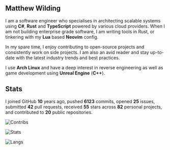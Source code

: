 ## Matthew Wilding

I am a software engineer who specialises in architecting scalable systems using **C#**, **Rust** and **TypeScript** powered by various cloud providers.
When I am not building enterprise grade software, I am writing tools in Rust, or tinkering with my **Lua** based **Neovim** config.

In my spare time, I enjoy contributing to open-source projects and consistently work on side projects. I am also an avid reader and stay up-to-date with the latest industry trends and best practices.

I use **Arch Linux** and have a deep interest in reverse engineering as well as game development using **Unreal Engine** (**C++**).

## Stats

I joined GitHub **10** years ago, pushed **6123** commits, opened **25** issues, submitted **42** pull requests, received **55** stars across **82** personal projects, and contributed to **20** public repositories.

![Contribs](https://github-contributor-stats.vercel.app/api?username=mbwilding&theme=tokyonight&hide_border=true)

![Stats](https://github-readme-stats.vercel.app/api?username=mbwilding&show_icons=true&theme=tokyonight&hide_border=true)

![Langs](https://github-readme-stats.vercel.app/api/top-langs/?username=mbwilding&layout=donut&theme=tokyonight&hide_border=true)
